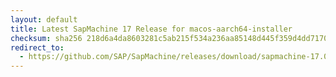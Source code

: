 ```yaml
---
layout: default
title: Latest SapMachine 17 Release for macos-aarch64-installer
checksum: sha256 218d6a4da8603281c5ab215f534a236aa85148d445f359d4dd7170ccf265b475
redirect_to:
  - https://github.com/SAP/SapMachine/releases/download/sapmachine-17.0.12/sapmachine-jdk-17.0.12_macos-aarch64_bin.dmg
---
```

